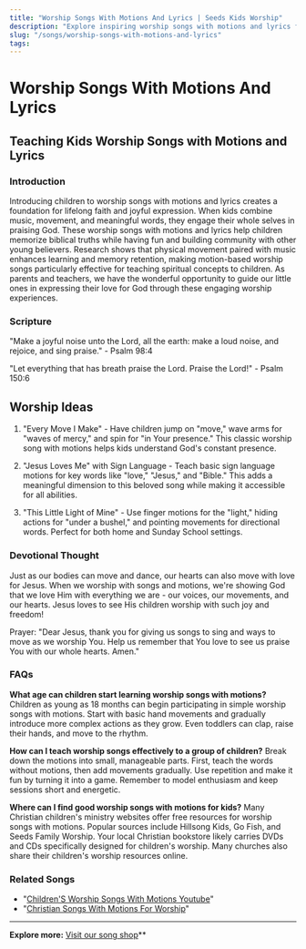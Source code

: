 ```yaml
---
title: "Worship Songs With Motions And Lyrics | Seeds Kids Worship"
description: "Explore inspiring worship songs with motions and lyrics for children's worship and faith development. Biblical music resources for families and ministry."
slug: "/songs/worship-songs-with-motions-and-lyrics"
tags:
---
```


# Worship Songs With Motions And Lyrics

## Teaching Kids Worship Songs with Motions and Lyrics

### Introduction
Introducing children to worship songs with motions and lyrics creates a foundation for lifelong faith and joyful expression. When kids combine music, movement, and meaningful words, they engage their whole selves in praising God. These worship songs with motions and lyrics help children memorize biblical truths while having fun and building community with other young believers. Research shows that physical movement paired with music enhances learning and memory retention, making motion-based worship songs particularly effective for teaching spiritual concepts to children. As parents and teachers, we have the wonderful opportunity to guide our little ones in expressing their love for God through these engaging worship experiences.

### Scripture
"Make a joyful noise unto the Lord, all the earth: make a loud noise, and rejoice, and sing praise." - Psalm 98:4

"Let everything that has breath praise the Lord. Praise the Lord!" - Psalm 150:6

## Worship Ideas
1. "Every Move I Make" - Have children jump on "move," wave arms for "waves of mercy," and spin for "in Your presence." This classic worship song with motions helps kids understand God's constant presence.

2. "Jesus Loves Me" with Sign Language - Teach basic sign language motions for key words like "love," "Jesus," and "Bible." This adds a meaningful dimension to this beloved song while making it accessible for all abilities.

3. "This Little Light of Mine" - Use finger motions for the "light," hiding actions for "under a bushel," and pointing movements for directional words. Perfect for both home and Sunday School settings.

### Devotional Thought
Just as our bodies can move and dance, our hearts can also move with love for Jesus. When we worship with songs and motions, we're showing God that we love Him with everything we are - our voices, our movements, and our hearts. Jesus loves to see His children worship with such joy and freedom!

Prayer: "Dear Jesus, thank you for giving us songs to sing and ways to move as we worship You. Help us remember that You love to see us praise You with our whole hearts. Amen."

### FAQs

**What age can children start learning worship songs with motions?**
Children as young as 18 months can begin participating in simple worship songs with motions. Start with basic hand movements and gradually introduce more complex actions as they grow. Even toddlers can clap, raise their hands, and move to the rhythm.

**How can I teach worship songs effectively to a group of children?**
Break down the motions into small, manageable parts. First, teach the words without motions, then add movements gradually. Use repetition and make it fun by turning it into a game. Remember to model enthusiasm and keep sessions short and energetic.

**Where can I find good worship songs with motions for kids?**
Many Christian children's ministry websites offer free resources for worship songs with motions. Popular sources include Hillsong Kids, Go Fish, and Seeds Family Worship. Your local Christian bookstore likely carries DVDs and CDs specifically designed for children's worship. Many churches also share their children's worship resources online.

### Related Songs

- "[Children'S Worship Songs With Motions Youtube](/songs/children-s-worship-songs-with-motions-youtube/)"
- "[Christian Songs With Motions For Worship](/songs/christian-songs-with-motions-for-worship/)"

---

**Explore more:** [Visit our song shop](https://seedskidsworship.com/shop)**

<!-- Schema Markup -->
<script type="application/ld+json">
{
  "@context": "https://schema.org",
  "@type": "MusicRecording",
  "name": "Worship Songs With Motions And Lyrics",
  "byArtist": {
    "@type": "MusicGroup",
    "name": "Seeds Kids Worship"
  },
  "isFamilyFriendly": true,
  "url": "https://seedskidsworship.com/songs/worship-songs-with-motions-and-lyrics/"
}
</script>